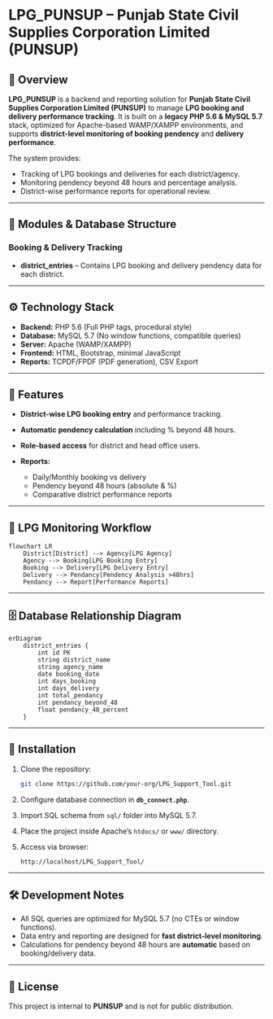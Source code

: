 
# LPG_PUNSUP – Punjab State Civil Supplies Corporation Limited (PUNSUP)

## 📌 Overview

**LPG_PUNSUP** is a backend and reporting solution for **Punjab State Civil Supplies Corporation Limited (PUNSUP)** to manage **LPG booking and delivery performance tracking**.
It is built on a **legacy PHP 5.6 & MySQL 5.7** stack, optimized for Apache-based WAMP/XAMPP environments, and supports **district-level monitoring of booking pendency** and **delivery performance**.

The system provides:

* Tracking of LPG bookings and deliveries for each district/agency.
* Monitoring pendency beyond 48 hours and percentage analysis.
* District-wise performance reports for operational review.

---

## 📂 Modules & Database Structure

### **Booking & Delivery Tracking**

* **district\_entries** – Contains LPG booking and delivery pendency data for each district.

---

## ⚙️ Technology Stack

* **Backend:** PHP 5.6 (Full PHP tags, procedural style)
* **Database:** MySQL 5.7 (No window functions, compatible queries)
* **Server:** Apache (WAMP/XAMPP)
* **Frontend:** HTML, Bootstrap, minimal JavaScript
* **Reports:** TCPDF/FPDF (PDF generation), CSV Export

---

## 📜 Features

* **District-wise LPG booking entry** and performance tracking.
* **Automatic pendency calculation** including % beyond 48 hours.
* **Role-based access** for district and head office users.
* **Reports:**

  * Daily/Monthly booking vs delivery
  * Pendency beyond 48 hours (absolute & %)
  * Comparative district performance reports

---

## 🔄 LPG Monitoring Workflow

```mermaid
flowchart LR
    District[District] --> Agency[LPG Agency]
    Agency --> Booking[LPG Booking Entry]
    Booking --> Delivery[LPG Delivery Entry]
    Delivery --> Pendancy[Pendency Analysis >48hrs]
    Pendancy --> Report[Performance Reports]
```

---

## 🗄 Database Relationship Diagram

```mermaid
erDiagram
    district_entries {
        int id PK
        string district_name
        string agency_name
        date booking_date
        int days_booking
        int days_delivery
        int total_pendancy
        int pendancy_beyond_48
        float pendancy_48_percent
    }
```

---

## 🚀 Installation

1. Clone the repository:

   ```bash
   git clone https://github.com/your-org/LPG_Support_Tool.git
   ```
2. Configure database connection in **`db_connect.php`**.
3. Import SQL schema from `sql/` folder into MySQL 5.7.
4. Place the project inside Apache’s `htdocs/` or `www/` directory.
5. Access via browser:

   ```
   http://localhost/LPG_Support_Tool/
   ```

---

## 🛠 Development Notes

* All SQL queries are optimized for MySQL 5.7 (no CTEs or window functions).
* Data entry and reporting are designed for **fast district-level monitoring**.
* Calculations for pendency beyond 48 hours are **automatic** based on booking/delivery data.

---

## 📄 License

This project is internal to **PUNSUP** and is not for public distribution.

